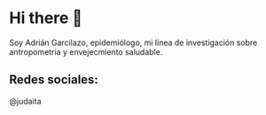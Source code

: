 # Hi there 👋


Soy Adrián Garcilazo, epidemiólogo, mi línea de investigación sobre antropometría y envejecmiento saludable.

## Redes sociales: 

@judaita

<!--
**DrJaga/DrJaga** is a ✨ _special_ ✨ repository because its `README.md` (this file) appears on your GitHub profile.

Here are some ideas to get you started:

- 🔭 I’m currently working on ...
- 🌱 I’m currently learning ...
- 👯 I’m looking to collaborate on ...
- 🤔 I’m looking for help with ...
- 💬 Ask me about ...
- 📫 How to reach me: ...
- 😄 Pronouns: ...
- ⚡ Fun fact: ...
-->
